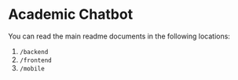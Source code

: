 # Academic Chatbot

You can read the main readme documents in the following locations:

1. `/backend`
2. `/frontend`
3. `/mobile`
